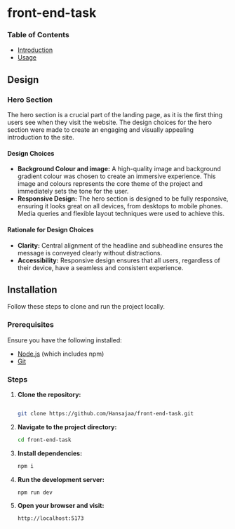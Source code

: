 # front-end-task

### Table of Contents

- [Introduction](#introduction)
- [Usage](#usage)

## Design
### Hero Section
The hero section is a crucial part of the landing page, as it is the first thing users see when they visit the website. The design choices for the hero section were made to create an engaging and visually appealing introduction to the site.

#### Design Choices
- **Background Colour and image:** A high-quality image and background gradient colour was chosen to create an immersive experience. This image and colours represents the core theme of the project and immediately sets the tone for the user.
- **Responsive Design:** The hero section is designed to be fully responsive, ensuring it looks great on all devices, from desktops to mobile phones. Media queries and flexible layout techniques were used to achieve this.

#### Rationale for Design Choices
- **Clarity:** Central alignment of the headline and subheadline ensures the message is conveyed clearly without distractions.
- **Accessibility:** Responsive design ensures that all users, regardless of their device, have a seamless and consistent experience.

## Installation
Follow these steps to clone and run the project locally.

### Prerequisites
Ensure you have the following installed:
- [Node.js](https://nodejs.org/) (which includes npm)
- [Git](https://git-scm.com/)

### Steps
1. **Clone the repository:**
   ```bash
   
   git clone https://github.com/Hansajaa/front-end-task.git

2. **Navigate to the project directory:**
    ```bash
    cd front-end-task
    
3. **Install dependencies:**
    ```bash
    npm i
    
4. **Run the development server:**
   ```bash
   npm run dev
   
5. **Open your browser and visit:**
   ```bash
   http://localhost:5173


